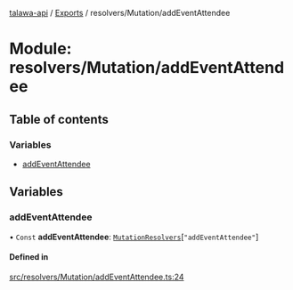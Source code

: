 [talawa-api](../README.md) / [Exports](../modules.md) / resolvers/Mutation/addEventAttendee

# Module: resolvers/Mutation/addEventAttendee

## Table of contents

### Variables

- [addEventAttendee](resolvers_Mutation_addEventAttendee.md#addeventattendee)

## Variables

### addEventAttendee

• `Const` **addEventAttendee**: [`MutationResolvers`](types_generatedGraphQLTypes.md#mutationresolvers)[``"addEventAttendee"``]

#### Defined in

[src/resolvers/Mutation/addEventAttendee.ts:24](https://github.com/PalisadoesFoundation/talawa-api/blob/636e51c/src/resolvers/Mutation/addEventAttendee.ts#L24)
